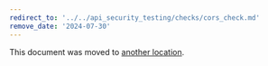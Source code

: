 ```yaml
---
redirect_to: '../../api_security_testing/checks/cors_check.md'
remove_date: '2024-07-30'
---
```


This document was moved to [another location](../../api_security_testing/checks/cors_check.md).

<!-- This redirect file can be deleted after <2024-07-30>. -->
<!-- Redirects that point to other docs in the same project expire in three months. -->
<!-- Redirects that point to docs in a different project or site (for example, link is not relative and starts with `https:`) expire in one year. -->
<!-- Before deletion, see: https://docs.gitlab.com/ee/development/documentation/redirects.html -->